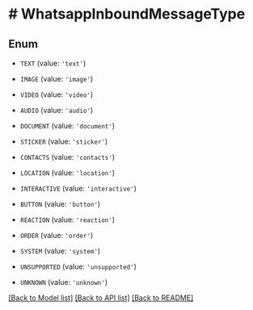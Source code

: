 # # WhatsappInboundMessageType

## Enum


* `TEXT` (value: `'text'`)

* `IMAGE` (value: `'image'`)

* `VIDEO` (value: `'video'`)

* `AUDIO` (value: `'audio'`)

* `DOCUMENT` (value: `'document'`)

* `STICKER` (value: `'sticker'`)

* `CONTACTS` (value: `'contacts'`)

* `LOCATION` (value: `'location'`)

* `INTERACTIVE` (value: `'interactive'`)

* `BUTTON` (value: `'button'`)

* `REACTION` (value: `'reaction'`)

* `ORDER` (value: `'order'`)

* `SYSTEM` (value: `'system'`)

* `UNSUPPORTED` (value: `'unsupported'`)

* `UNKNOWN` (value: `'unknown'`)


[[Back to Model list]](../../README.md#models) [[Back to API list]](../../README.md#endpoints) [[Back to README]](../../README.md)

